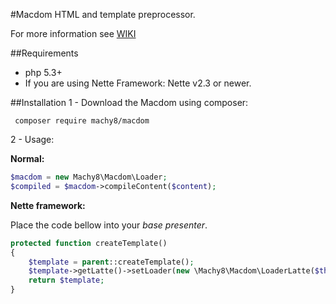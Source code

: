 #Macdom
HTML and template preprocessor.

For more information see [WIKI](https://github.com/Machy8/Macdom-for-Nette/wiki)

##Requirements

- php 5.3+
- If you are using Nette Framework: Nette v2.3 or newer.

##Installation
1 - Download the Macdom using composer:
```
 composer require machy8/macdom
```
2 - Usage:

**Normal:**

```php
$macdom = new Machy8\Macdom\Loader;
$compiled = $macdom->compileContent($content);
```

**Nette framework:**

Place the code bellow into your *base presenter*.

```php
protected function createTemplate()
{
    $template = parent::createTemplate();
    $template->getLatte()->setLoader(new \Machy8\Macdom\LoaderLatte($this));
    return $template;
}
```
